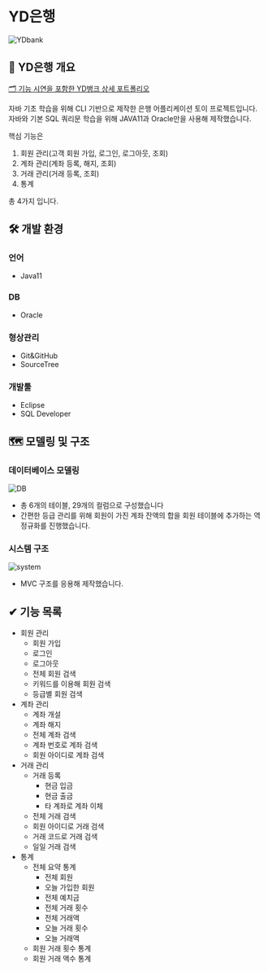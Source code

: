 # YD은행
![YDbank](https://user-images.githubusercontent.com/88480600/193194393-ef0340df-244b-4f8a-afa5-595b1a81add7.png)

## 📃  YD은행 개요

[🗂 기능 시연을 포함한 YD뱅크 상세 포트폴리오](https://yuda-gim.notion.site/YD-15d87726bda545e1b8f0f1d8abe78862)

자바 기초 학습을 위해 CLI 기반으로 제작한 은행 어플리케이션 토이 프로젝트입니다.
자바와 기본 SQL 쿼리문 학습을 위해 JAVA11과 Oracle만을 사용해 제작했습니다.

핵심 기능은

1. 회원 관리(고객 회원 가입, 로그인, 로그아웃, 조회)
2. 계좌 관리(계좌 등록, 해지, 조회)
3. 거래 관리(거래 등록, 조회)
4. 통계

총 4가지 입니다.

## 🛠  개발 환경

### 언어

- Java11

### DB

- Oracle

### 형상관리

- Git&GitHub
- SourceTree

### 개발툴

- Eclipse
- SQL Developer

## 🗺  모델링 및 구조

### 데이터베이스 모델링

![DB](https://user-images.githubusercontent.com/88480600/193194379-7b06669e-cb73-4f05-a971-b3293ea1754c.png)

- 총 6개의 테이블, 29개의 컬럼으로 구성했습니다
- 간편한 등급 관리를 위해 회원이 가진 계좌 잔액의 합을 회원 테이블에 추가하는 역정규화를 진행했습니다.

### 시스템 구조

![system](https://user-images.githubusercontent.com/88480600/193194385-626c54eb-d002-428c-8341-ab7a65d5f520.png)

- MVC 구조를 응용해 제작했습니다.

## ✔  기능 목록

- 회원 관리
    - 회원 가입
    - 로그인
    - 로그아웃
    - 전체 회원 검색
    - 키워드를 이용해 회원 검색
    - 등급별 회원 검색
- 계좌 관리
    - 계좌 개설
    - 계좌 해지
    - 전체 계좌 검색
    - 계좌 번호로 계좌 검색
    - 회원 아이디로 계좌 검색
- 거래 관리
    - 거래 등록
        - 현금 입금
        - 현금 출금
        - 타 계좌로 계좌 이체
    - 전체 거래 검색
    - 회원 아이디로 거래 검색
    - 거래 코드로 거래 검색
    - 일일 거래 검색
- 통계
    - 전체 요약 통계
        - 전체 회원
        - 오늘 가입한 회원
        - 전체 예치금
        - 전체 거래 횟수
        - 전체 거래액
        - 오늘 거래 횟수
        - 오늘 거래액
    - 회원 거래 횟수 통계
    - 회원 거래 액수 통계
